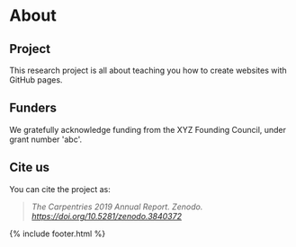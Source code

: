 # About

## Project
This research project is all about teaching you how to create websites with GitHub pages.

## Funders
We gratefully acknowledge funding from the XYZ Founding Council, under grant number 'abc'.

## Cite us
You can cite the project as:

> *The Carpentries 2019 Annual Report. Zenodo. https://doi.org/10.5281/zenodo.3840372*

 {% include footer.html %}
 
